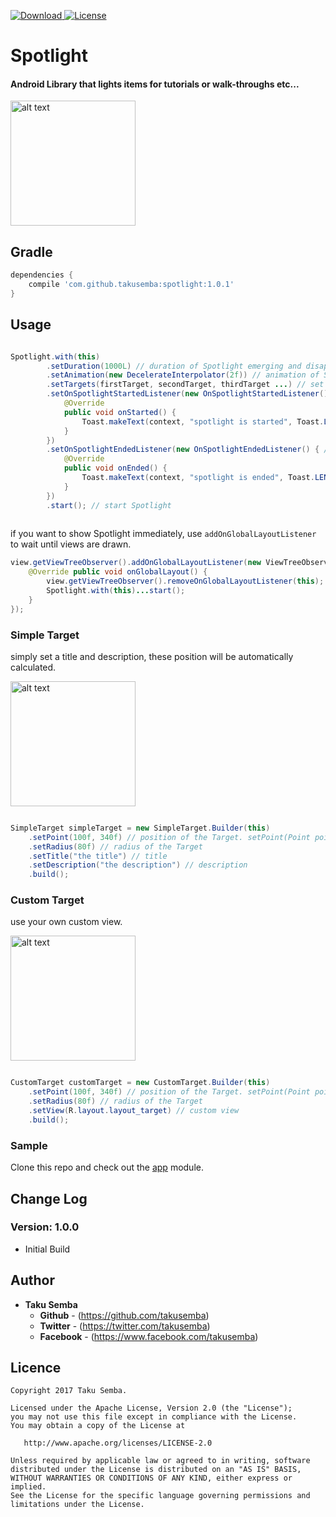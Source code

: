  [ ![Download](https://api.bintray.com/packages/takusemba/maven/spotlight/images/download.svg) ](https://bintray.com/takusemba/maven/spotlight/_latestVersion) [![License](https://img.shields.io/badge/License-Apache%202.0-blue.svg)](https://opensource.org/licenses/Apache-2.0)

# Spotlight
#### Android Library that lights items for tutorials or walk-throughs etc...

<img src="https://github.com/TakuSemba/Spotlight/blob/master/arts/logo.png" alt="alt text" style="width:200;height:200">

## Gradle

```groovy
dependencies {
    compile 'com.github.takusemba:spotlight:1.0.1'
}
```


## Usage

```java

Spotlight.with(this)
        .setDuration(1000L) // duration of Spotlight emerging and disappearing in ms
        .setAnimation(new DecelerateInterpolator(2f)) // animation of Spotlight
        .setTargets(firstTarget, secondTarget, thirdTarget ...) // set targets. see below for more info
        .setOnSpotlightStartedListener(new OnSpotlightStartedListener() { // callback when Spotlight starts
            @Override
            public void onStarted() {
                Toast.makeText(context, "spotlight is started", Toast.LENGTH_SHORT).show();
            }
        })
        .setOnSpotlightEndedListener(new OnSpotlightEndedListener() { // callback when Spotlight ends
            @Override
            public void onEnded() {
                Toast.makeText(context, "spotlight is ended", Toast.LENGTH_SHORT).show();
            }
        })
        .start(); // start Spotlight
                        
```

if you want to show Spotlight immediately, use `addOnGlobalLayoutListener` to wait until views are drawn.

```java
view.getViewTreeObserver().addOnGlobalLayoutListener(new ViewTreeObserver.OnGlobalLayoutListener() {
    @Override public void onGlobalLayout() {
        view.getViewTreeObserver().removeOnGlobalLayoutListener(this);
        Spotlight.with(this)...start();
    }
});
```


### Simple Target
simply set a title and description, these position will be automatically calculated.

<img src="https://github.com/TakuSemba/Spotlight/blob/master/arts/simpleTarget.gif" alt="alt text" style="width:200;height:200">

```java

SimpleTarget simpleTarget = new SimpleTarget.Builder(this)
    .setPoint(100f, 340f) // position of the Target. setPoint(Point point), setPoint(View view) will work too.
    .setRadius(80f) // radius of the Target
    .setTitle("the title") // title
    .setDescription("the description") // description
    .build();

```

### Custom Target
use your own custom view.

<img src="https://github.com/TakuSemba/Spotlight/blob/master/arts/customTarget.gif" alt="alt text" style="width:200;height:200">

```java

CustomTarget customTarget = new CustomTarget.Builder(this)
    .setPoint(100f, 340f) // position of the Target. setPoint(Point point), setPoint(View view) will work too.
    .setRadius(80f) // radius of the Target
    .setView(R.layout.layout_target) // custom view
    .build();

```

### Sample
Clone this repo and check out the [app](https://github.com/TakuSemba/Spotlight/tree/master/app) module.

## Change Log

### Version: 1.0.0

  * Initial Build


## Author

* **Taku Semba**
    * **Github** - (https://github.com/takusemba)
    * **Twitter** - (https://twitter.com/takusemba)
    * **Facebook** - (https://www.facebook.com/takusemba)

## Licence
```
Copyright 2017 Taku Semba.

Licensed under the Apache License, Version 2.0 (the "License");
you may not use this file except in compliance with the License.
You may obtain a copy of the License at

   http://www.apache.org/licenses/LICENSE-2.0

Unless required by applicable law or agreed to in writing, software
distributed under the License is distributed on an "AS IS" BASIS,
WITHOUT WARRANTIES OR CONDITIONS OF ANY KIND, either express or implied.
See the License for the specific language governing permissions and
limitations under the License.
```
